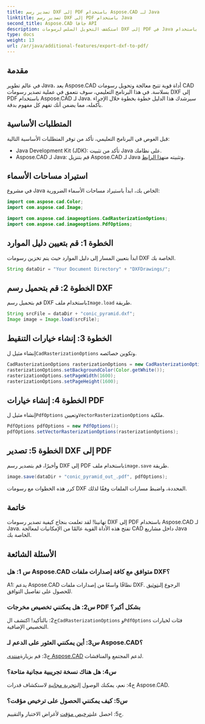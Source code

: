 ```yaml
---
title: تصدير رسم DXF إلى PDF باستخدام Aspose.CAD لـ Java
linktitle: تصدير رسم DXF إلى PDF باستخدام Java
second_title: Aspose.CAD جافا API
description: استكشف التحويل السلس لرسومات DXF إلى PDF في Java باستخدام Aspose.CAD. قم بتحسين سير عمل CAD الخاص بك دون عناء.
type: docs
weight: 13
url: /ar/java/additional-features/export-dxf-to-pdf/
---
```

## مقدمة

في عالم تطوير Java، يعد Aspose.CAD أداة قوية تتيح معالجة وتحويل رسومات CAD بسلاسة. في هذا البرنامج التعليمي، سوف نتعمق في عملية تصدير رسومات DXF إلى PDF باستخدام Aspose.CAD لـ Java. سيرشدك هذا الدليل خطوة بخطوة خلال الإجراء بأكمله، مما يضمن أنك تفهم كل مفهوم بدقة.

## المتطلبات الأساسية

قبل الغوص في البرنامج التعليمي، تأكد من توفر المتطلبات الأساسية التالية:

- Java Development Kit (JDK): تأكد من تثبيت Java على نظامك.
-  Aspose.CAD لـ Java: قم بتنزيل Aspose.CAD لـ Java وتثبيته من[هذا الرابط](https://releases.aspose.com/cad/java/).

## استيراد مساحات الأسماء

في مشروع Java الخاص بك، ابدأ باستيراد مساحات الأسماء الضرورية:

```java
import com.aspose.cad.Color;
import com.aspose.cad.Image;

import com.aspose.cad.imageoptions.CadRasterizationOptions;
import com.aspose.cad.imageoptions.PdfOptions;
```

## الخطوة 1: قم بتعيين دليل الموارد

ابدأ بتعيين المسار إلى دليل الموارد حيث يتم تخزين رسومات DXF الخاصة بك.

```java
String dataDir = "Your Document Directory" + "DXFDrawings/";
```

## الخطوة 2: قم بتحميل رسم DXF

 قم بتحميل رسم DXF باستخدام ملف`Image.load` طريقة.

```java
String srcFile = dataDir + "conic_pyramid.dxf";
Image image = Image.load(srcFile);
```

## الخطوة 3: إنشاء خيارات التنقيط

 إنشاء مثيل ل`CadRasterizationOptions` وتكوين خصائصه.

```java
CadRasterizationOptions rasterizationOptions = new CadRasterizationOptions();
rasterizationOptions.setBackgroundColor(Color.getWhite());
rasterizationOptions.setPageWidth(1600);
rasterizationOptions.setPageHeight(1600);
```

## الخطوة 4: إنشاء خيارات PDF

 إنشاء مثيل ل`PdfOptions` وتعيين`VectorRasterizationOptions` ملكية.

```java
PdfOptions pdfOptions = new PdfOptions();
pdfOptions.setVectorRasterizationOptions(rasterizationOptions);
```

## الخطوة 5: تصدير DXF إلى PDF

 وأخيرًا، قم بتصدير رسم DXF إلى PDF باستخدام ملف`image.save` طريقة.

```java
image.save(dataDir + "conic_pyramid_out_.pdf", pdfOptions);
```

كرر هذه الخطوات مع رسومات DXF المحددة، واضبط مسارات الملفات وفقًا لذلك.

## خاتمة

تهانينا! لقد تعلمت بنجاح كيفية تصدير رسومات DXF إلى PDF باستخدام Aspose.CAD لـ Java. تفتح هذه الأداة القوية عالمًا من الإمكانيات لمعالجة CAD داخل مشاريع Java الخاصة بك.

## الأسئلة الشائعة

### س 1: هل Aspose.CAD متوافق مع كافة إصدارات ملفات DXF؟

 A1: يدعم Aspose.CAD نطاقًا واسعًا من إصدارات ملفات DXF. الرجوع إلى[توثيق](https://reference.aspose.com/cad/java/) للحصول على تفاصيل التوافق.

### س2: هل يمكنني تخصيص مخرجات PDF بشكل أكبر؟

 ج2: بالتأكيد! اكتشف ال`CadRasterizationOptions` و`PdfOptions` فئات لخيارات التخصيص الإضافية.

### س3: أين يمكنني العثور على الدعم لـ Aspose.CAD؟

 ج3: قم بزيارة[منتدى Aspose.CAD](https://forum.aspose.com/c/cad/19) لدعم المجتمع والمناقشات.

### س4: هل هناك نسخة تجريبية مجانية متاحة؟

 ج4: نعم، يمكنك الوصول إلى[تجربة مجانية](https://releases.aspose.com/) لاستكشاف قدرات Aspose.CAD.

### س5: كيف يمكنني الحصول على ترخيص مؤقت؟

 ج5: احصل على[ترخيص مؤقت](https://purchase.aspose.com/temporary-license/) لأغراض الاختبار والتقييم.